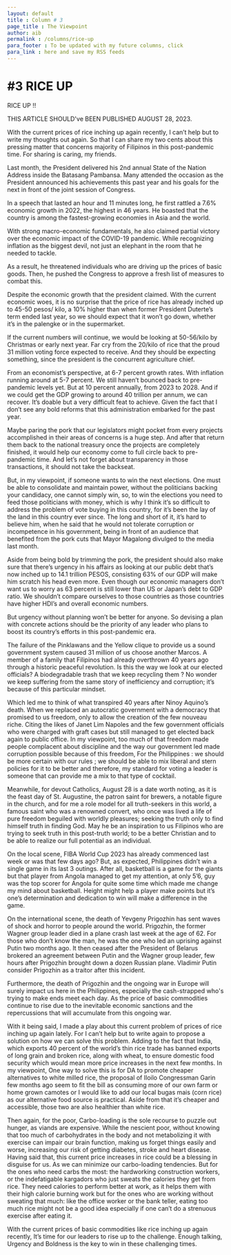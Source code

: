 ```yaml
---
layout: default
title : Column # 3
page_title : The Viewpoint
author: aib
permalink : /columns/rice-up
para_footer : To be updated with my future columns, click 
para_link : here and save my RSS feeds
---
```


# #3 **RICE UP**

RICE UP !!

THIS ARTICLE SHOULD've BEEN PUBLISHED AUGUST 28, 2023.




With the current prices of rice inching up again recently, I can’t help but to write my thoughts out again. So that I can share my two cents about this pressing matter that concerns majority of Filipinos in this post-pandemic time. For sharing is caring, my friends. 

Last month, the President delivered his 2nd annual State of the Nation Address inside the Batasang Pambansa. Many attended the occasion as the President announced his achievements this past year and his goals for the next in front of the joint session of Congress.

In a speech that lasted an hour and 11 minutes long, he first rattled a 7.6% economic growth in 2022, the highest in 46 years. He boasted that the country is among the fastest-growing economies in Asia and the world. 

With strong macro-economic fundamentals, he also claimed partial victory over the economic impact of the COVID-19 pandemic. While recognizing inflation as the biggest devil, not just an elephant in the room that he needed to tackle. 

As a result, he threatened individuals who are driving up the prices of basic goods. Then, he pushed the Congress to approve a fresh list of measures to combat this. 

Despite the economic growth that the president claimed. With the current economic woes, it is no surprise that the price of rice has already inched up to 45-50 pesos/ kilo, a 10% higher than when former President Duterte’s term ended last year, so we should expect that it won’t go down, whether it’s in the palengke or in the supermarket. 

If the current numbers will continue, we would be looking at 50-56/kilo by Christmas or early next year. Far cry from the 20/kilo of rice that the proud 31 million voting force expected to receive. And they should be expecting something, since the president is the concurrent agriculture chief.

From an economist’s perspective, at 6-7 percent growth rates. With inflation running around at 5-7 percent. We still haven’t bounced back to pre-pandemic levels yet. But at 10 percent annually, from 2023 to 2028. And if we could get the GDP growing to around 40 trillion per annum, we can recover. It’s doable but a very difficult feat to achieve. Given the fact that I don’t see any bold reforms that this administration embarked for the past year. 

Maybe paring the pork that our legislators might pocket from every projects accomplished in their areas of concerns is a huge step. And after that return them back to the national treasury once the projects are completely finished, it would help our economy come to full circle back to pre-pandemic time. And let’s not forget about transparency in those transactions, it should not take the backseat. 

But, in my viewpoint, if someone wants to win the next elections. One must be able to consolidate and maintain power, without the politicians backing your candidacy, one cannot simply win, so, to win the elections you need to feed those politicians with money, which is why I think it’s so difficult to address the problem of vote buying in this country, for it’s been the lay of the land in this country ever since. The long and short of it, it’s hard to believe him, when he said that he would not tolerate corruption or incompetence in his government, being in front of an audience that benefited from the pork cuts that Mayor Magalong divulged to the media last month.

Aside from being bold by trimming the pork, the president should also make sure that there’s urgency in his affairs as looking at our public debt that’s now inched up to 14.1 trillion PESOS, consisting 63% of our GDP will make him scratch his head even more. Even though our economic managers don’t want us to worry as 63 percent is still lower than US or Japan’s debt to GDP ratio. We shouldn’t compare ourselves to those countries as those countries have higher HDI’s and overall economic numbers.

But urgency without planning won’t be better for anyone. So devising a plan with concrete actions should be the priority of any leader who plans to boost its country’s efforts in this post-pandemic era.

The failure of the Pinklawans and the Yellow clique to provide us a sound government system caused 31 million of us choose another Marcos.  A member of a family that Filipinos had already overthrown 40 years ago through a historic peaceful revolution.  Is this the way we look at our elected officials?  A biodegradable trash that we keep recycling them ? No wonder we keep suffering from the same story of inefficiency and corruption; it’s because of this particular mindset.

Which led me to think of what transpired 40 years after Ninoy Aquino’s death. When we replaced an autocratic government with a democracy that promised to us freedom, only to allow the creation of the few nouveau riche. Citing the likes of Janet Lim Napoles and the few government officials who were charged with graft cases but still managed to get elected back again to public office.  In my viewpoint, too much of that freedom made people complacent about discipline and the way our government led made corruption possible because of this freedom, For the Philippines : we should be more certain with our rules ; we should be able to mix liberal and stern policies for it to be better and therefore, my standard for voting a leader is someone that can provide me a mix to that type of cocktail.

Meanwhile, for devout Catholics, August 28 is a date worth noting, as it is the feast day of St. Augustine, the patron saint for brewers, a notable figure in the church, and for me a role model for all truth-seekers in this world, a famous saint who was a renowned convert, who once was lived a life of pure freedom beguiled with worldly pleasures; seeking the truth only to find himself truth in finding God. May he be an inspiration to us Filipinos who are trying to seek truth in this post-truth world; to be a better Christian and to be able to realize our full potential as an individual.

On the local scene, FIBA World Cup 2023 has already commenced last week or was that few days ago? But, as expected, Philippines didn’t win a single game in its last 3 outings.  After all, basketball is a game for the giants but that player from Angola managed to get my attention, at only 5’6, guy was the top scorer for Angola for quite some time which made me change my mind about basketball. Height might help a player make points but it’s one’s determination and dedication to win will make a difference in the game.

On the international scene, the death of Yevgeny Prigozhin has sent waves of shock and horror to people around the world. Prigozhin, the former Wagner group leader died in a plane crash last week at the age of 62. For those who don’t know the man, he was the one who led an uprising against Putin two months ago. It then ceased after the President of Belarus brokered an agreement between Putin and the Wagner group leader, few hours after Prigozhin brought down a dozen Russian plane. Vladimir Putin consider Prigozhin as a traitor after this incident. 

Furthermore, the death of Prigozhin and the ongoing war in Europe will surely impact us here in the Philippines, especially the cash-strapped who's trying to make ends meet each day. As the price of basic commodities continue to rise due to the inevitable economic sanctions and the repercussions that will accumulate from this ongoing war.  

With it being said, I made a play about this current problem of prices of rice inching up again lately. For I can’t help but to write again to propose a solution on how we can solve this problem. Adding to the fact that India, which exports 40 percent of the world’s thin rice trade has banned exports of long grain and broken rice, along with wheat, to ensure domestic food security which would mean more price increases in the next few months. In my viewpoint, One way to solve this is for DA to promote cheaper alternatives to white milled rice, the proposal of Iloilo Congressman Garin few months ago seem to fit the bill as consuming more of our own farm or home grown camotes or I would like to add our local bugas mais (corn rice) as our alternative food source is practical.  Aside from that it’s cheaper and accessible, those two are also healthier than white rice. 


Then again, for the poor, Carbo-loading is the sole recourse to puzzle out hunger, as viands are expensive. While the nescient poor, without knowing that too much of carbohydrates in the body and not metabolizing it with exercise can impair our brain function, making us forget things easily and worse, increasing our risk of getting diabetes, stroke and heart disease.  Having said that, this current price increases in rice could be a blessing in disguise for us. As we can minimize our carbo-loading tendencies.  But for the ones who need carbs the most: the hardworking construction workers, or the indefatigable kargadors who just sweats the calories they get from rice. They need calories to perform better at work, as it helps them with their high calorie burning work but for the ones who are working without sweating that much:  like the office worker or the bank teller, eating too much rice might not be a good idea especially if one can’t do a strenuous exercise after eating it.

With the current prices of basic commodities like rice inching up again recently, It’s time for our leaders to rise up to the challenge. Enough talking, Urgency and Boldness is the key to win in these challenging times. 